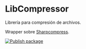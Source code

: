 # LibCompressor

Librería para compresión de archivos.

Wrapper sobre [Sharpcompress](https://github.com/adamhathcock/sharpcompress).

[![Publish package](https://github.com/jbautistam/LibCompressor/actions/workflows/main.yml/badge.svg)](https://github.com/jbautistam/LibCompressor/actions/workflows/dotnet.yml)
